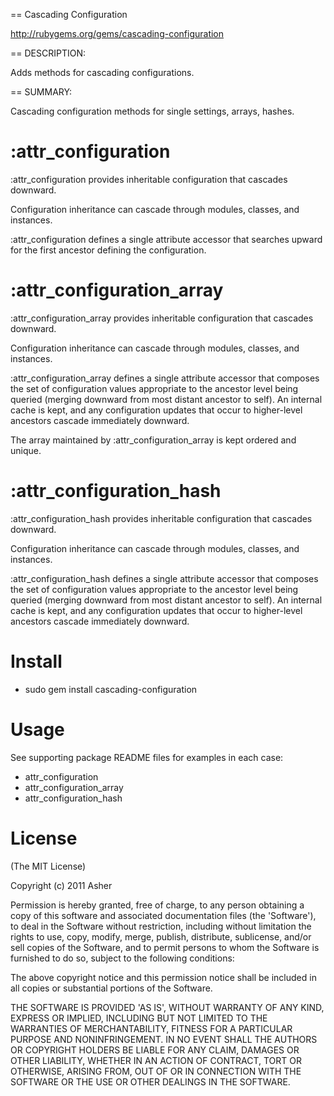== Cascading Configuration

http://rubygems.org/gems/cascading-configuration

== DESCRIPTION:

Adds methods for cascading configurations.

== SUMMARY:

Cascading configuration methods for single settings, arrays, hashes.

# :attr_configuration #

:attr_configuration provides inheritable configuration that cascades downward. 

Configuration inheritance can cascade through modules, classes, and instances.

:attr_configuration defines a single attribute accessor that searches upward for the first ancestor defining the configuration. 

# :attr_configuration_array #

:attr_configuration_array provides inheritable configuration that cascades downward. 

Configuration inheritance can cascade through modules, classes, and instances.

:attr_configuration_array defines a single attribute accessor that composes the set of configuration values appropriate to the ancestor level being queried (merging downward from most distant ancestor to self). An internal cache is kept, and any configuration updates that occur to higher-level ancestors cascade immediately downward.

The array maintained by :attr_configuration_array is kept ordered and unique.

# :attr_configuration_hash #

:attr_configuration_hash provides inheritable configuration that cascades downward. 

Configuration inheritance can cascade through modules, classes, and instances.

:attr_configuration_hash defines a single attribute accessor that composes the set of configuration values appropriate to the ancestor level being queried (merging downward from most distant ancestor to self). An internal cache is kept, and any configuration updates that occur to higher-level ancestors cascade immediately downward.

# Install #

* sudo gem install cascading-configuration

# Usage #

See supporting package README files for examples in each case:

* attr_configuration
* attr_configuration_array
* attr_configuration_hash

# License #

  (The MIT License)

  Copyright (c) 2011 Asher

  Permission is hereby granted, free of charge, to any person obtaining
  a copy of this software and associated documentation files (the
  'Software'), to deal in the Software without restriction, including
  without limitation the rights to use, copy, modify, merge, publish,
  distribute, sublicense, and/or sell copies of the Software, and to
  permit persons to whom the Software is furnished to do so, subject to
  the following conditions:

  The above copyright notice and this permission notice shall be
  included in all copies or substantial portions of the Software.

  THE SOFTWARE IS PROVIDED 'AS IS', WITHOUT WARRANTY OF ANY KIND,
  EXPRESS OR IMPLIED, INCLUDING BUT NOT LIMITED TO THE WARRANTIES OF
  MERCHANTABILITY, FITNESS FOR A PARTICULAR PURPOSE AND NONINFRINGEMENT.
  IN NO EVENT SHALL THE AUTHORS OR COPYRIGHT HOLDERS BE LIABLE FOR ANY
  CLAIM, DAMAGES OR OTHER LIABILITY, WHETHER IN AN ACTION OF CONTRACT,
  TORT OR OTHERWISE, ARISING FROM, OUT OF OR IN CONNECTION WITH THE
  SOFTWARE OR THE USE OR OTHER DEALINGS IN THE SOFTWARE.
